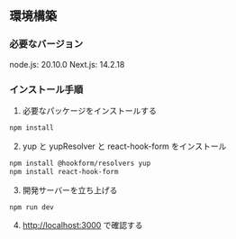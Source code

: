 ## 環境構築

### 必要なバージョン

node.js: 20.10.0
Next.js: 14.2.18

### インストール手順

1. 必要なパッケージをインストールする

```bash
npm install
```

2. yup と yupResolver と react-hook-form をインストール

```bash
npm install @hookform/resolvers yup
npm install react-hook-form
```

3. 開発サーバーを立ち上げる

```bash
npm run dev
```

4. [http://localhost:3000](http://localhost:3000) で確認する
